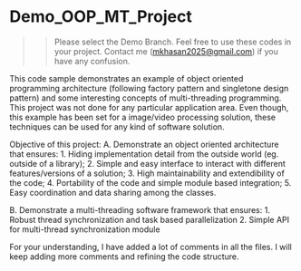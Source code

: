 # Demo_OOP_MT_Project
>> Please select the Demo Branch.
>> Feel free to use these codes in your project.
>> Contact me (mkhasan2025@gmail.com) if you have any confusion.

This code sample demonstrates an example of object oriented programming architecture (following factory pattern and singletone design pattern) and some interesting concepts of multi-threading programming. This project was not done for any particular application area. Even though, this example has been set for a image/video processing solution, these techniques can be used for any kind of software solution.

Objective of this project:
  A. Demonstrate an object oriented architecture that ensures:
    1. Hiding implementation detail from the outside world (eg. outside of a library);
    2. Simple and easy interface to interact with different features/versions of a solution;
    3. High maintainability and extendibility of the code;
    4. Portability of the code and simple module based integration; 
    5. Easy coordination and data sharing among the classes.

  B. Demonstrate a multi-threading software framework that ensures:
    1. Robust thread synchronization and task based parallelization
    2. Simple API for multi-thread synchronization module

For your understanding, I have added a lot of comments in all the files. I will keep adding more comments and refining the code structure.
